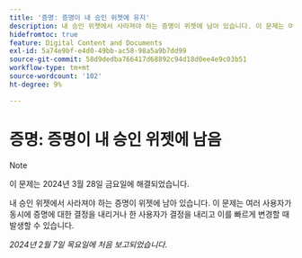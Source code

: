 ```yaml
---
title: '증명: 증명이 내 승인 위젯에 유지'
description: 내 승인 위젯에서 사라져야 하는 증명이 위젯에 남아 있습니다. 이 문제는 여러 사용자가 동시에 증명에 대한 결정을 내리거나 한 사용자가 결정을 내리고 이를 빠르게 변경할 때 발생할 수 있습니다.
hidefromtoc: true
feature: Digital Content and Documents
exl-id: 5a74e9bf-e4d0-49bb-ac58-98a5a9b7dd99
source-git-commit: 58d9dedba766417d68892c94d18d0ee4e9c03b51
workflow-type: tm+mt
source-wordcount: '102'
ht-degree: 9%

---
```


# 증명: 증명이 내 승인 위젯에 남음

>[!NOTE]
>
>이 문제는 2024년 3월 28일 금요일에 해결되었습니다.

내 승인 위젯에서 사라져야 하는 증명이 위젯에 남아 있습니다. 이 문제는 여러 사용자가 동시에 증명에 대한 결정을 내리거나 한 사용자가 결정을 내리고 이를 빠르게 변경할 때 발생할 수 있습니다.

_2024년 2월 7일 목요일에 처음 보고되었습니다._
